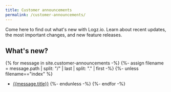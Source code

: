 ```yaml
---
title: Customer announcements
permalink: /customer-announcements/
---
```


Come here to find out what's new with Logz.io.
Learn about recent updates, the most important changes, and new feature releases.

## What's new?

{% for message in site.customer-announcements -%}
{%- assign filename = message.path | split: "/" | last | split: "." | first -%}
{%- unless filename=="index" %}
  * [{{message.title}}]({{message.url}})
{%- endunless -%}
{%- endfor -%}
